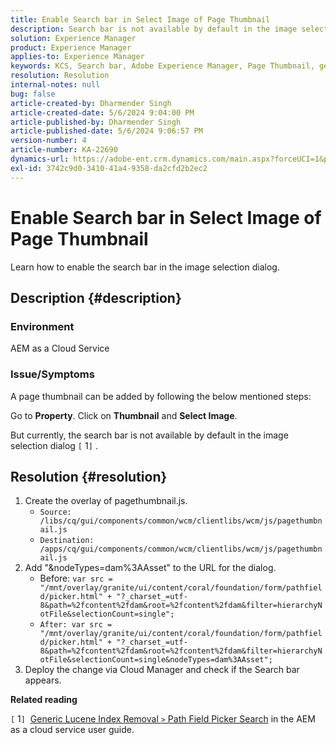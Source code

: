 ```yaml
---
title: Enable Search bar in Select Image of Page Thumbnail
description: Search bar is not available by default in the image selection dialog.
solution: Experience Manager
product: Experience Manager
applies-to: Experience Manager
keywords: KCS, Search bar, Adobe Experience Manager, Page Thumbnail, generic lucene index
resolution: Resolution
internal-notes: null
bug: false
article-created-by: Dharmender Singh
article-created-date: 5/6/2024 9:04:00 PM
article-published-by: Dharmender Singh
article-published-date: 5/6/2024 9:06:57 PM
version-number: 4
article-number: KA-22690
dynamics-url: https://adobe-ent.crm.dynamics.com/main.aspx?forceUCI=1&pagetype=entityrecord&etn=knowledgearticle&id=07b64f26-ec0b-ef11-9f8a-6045bd006b25
exl-id: 3742c9d0-3410-41a4-9358-da2cfd2b2ec2
---
```

# Enable Search bar in Select Image of Page Thumbnail


Learn how to enable the search bar in the image selection dialog.

## Description {#description}


### Environment

AEM as a Cloud Service

### Issue/Symptoms

A page thumbnail can be added by following the below mentioned steps:

 Go to <b>Property</b>. Click on <b>Thumbnail</b> and <b>Select Image</b>.

 But currently, the search bar is not available by default in the image selection dialog `[` 1`]` .






## Resolution {#resolution}


1. Create the overlay of pagethumbnail.js.
    - `Source: /libs/cq/gui/components/common/wcm/clientlibs/wcm/js/pagethumbnail.js`
    - `Destination: /apps/cq/gui/components/common/wcm/clientlibs/wcm/js/pagethumbnail.js`
2. Add "&nodeTypes=dam%3AAsset" to the URL for the dialog.
    - Before: `var src = "/mnt/overlay/granite/ui/content/coral/foundation/form/pathfield/picker.html" + "?_charset_=utf-8&path=%2fcontent%2fdam&root=%2fcontent%2fdam&filter=hierarchyNotFile&selectionCount=single";`
    - `After: var src = "/mnt/overlay/granite/ui/content/coral/foundation/form/pathfield/picker.html" + "?_charset_=utf-8&path=%2fcontent%2fdam&root=%2fcontent%2fdam&filter=hierarchyNotFile&selectionCount=single&nodeTypes=dam%3AAsset";`
3. Deploy the change via Cloud Manager and check if the Search bar appears.




<b>Related reading</b>

`[` 1`]`  [Generic Lucene Index Removal `>`  Path Field Picker Search](https://experienceleague.adobe.com/docs/experience-manager-cloud-service/content/operations/removal-generic-lucene-index.html?lang=en#author-instance) in the AEM as a cloud service user guide.
